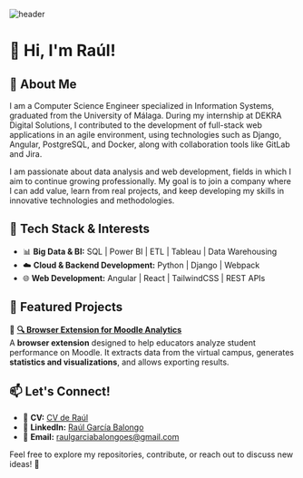 ![header](https://capsule-render.vercel.app/api?type=venom&height=300&color=647F57&text=Raúl%20García%20Balongo&desc=Computer%20Science%20Engineer&animation=fadeIn&fontColor=2E4A28)
# 👋 Hi, I'm Raúl!

## 👋 About Me  
I am a Computer Science Engineer specialized in Information Systems, graduated from the University of Málaga.
During my internship at DEKRA Digital Solutions, I contributed to the development of full-stack web applications in an agile environment, using technologies such as Django, Angular, PostgreSQL, and Docker, along with collaboration tools like GitLab and Jira.

I am passionate about data analysis and web development, fields in which I aim to continue growing professionally.
My goal is to join a company where I can add value, learn from real projects, and keep developing my skills in innovative technologies and methodologies.

## 🔧 Tech Stack & Interests  
- 📊 **Big Data & BI:** SQL | Power BI | ETL | Tableau | Data Warehousing  
- ☁️ **Cloud & Backend Development:** Python | Django | Webpack
- 🌐 **Web Development:** Angular | React | TailwindCSS | REST APIs

## 📂 Featured Projects  
🔹 **[🔍 Browser Extension for Moodle Analytics](https://github.com/Raulgb4/BrowserExtension-MoodleDataAnalysis/tree/develop)**  
A **browser extension** designed to help educators analyze student performance on Moodle. It extracts data from the virtual campus, generates **statistics and visualizations**, and allows exporting results.

## 📫 Let's Connect!  
- 💼 **CV:** [CV de Raúl](https://raulgb4.github.io/curriculum-vitae)  
- 💼 **LinkedIn:** [Raúl García Balongo](https://www.linkedin.com/in/raúl-garcía-balongo-865948350)  
- 📧 **Email:** raulgarciabalongoes@gmail.com  

Feel free to explore my repositories, contribute, or reach out to discuss new ideas! 🚀
